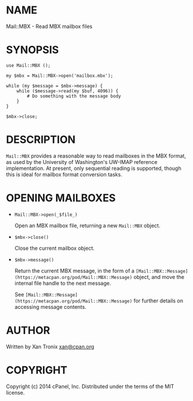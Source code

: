 # NAME

Mail::MBX - Read MBX mailbox files

# SYNOPSIS

    use Mail::MBX ();

    my $mbx = Mail::MBX->open('mailbox.mbx');

    while (my $message = $mbx->message) {
        while ($message->read(my $buf, 4096)) {
            # Do something with the message body
        }
    }

    $mbx->close;

# DESCRIPTION

`Mail::MBX` provides a reasonable way to read mailboxes in the MBX format, as
used by the University of Washington's UW-IMAP reference implementation.  At
present, only sequential reading is supported, though this is ideal for mailbox
format conversion tasks.

# OPENING MAILBOXES

- `Mail::MBX->open(_$file_)`

    Open an MBX mailbox file, returning a new `Mail::MBX` object.

- `$mbx->close()`

    Close the current mailbox object.

- `$mbx->message()`

    Return the current MBX message, in the form of a `[Mail::MBX::Message](https://metacpan.org/pod/Mail::MBX::Message)`
    object, and move the internal file handle to the next message.

    See `[Mail::MBX::Message](https://metacpan.org/pod/Mail::MBX::Message)` for further details on accessing message contents.

# AUTHOR

Written by Xan Tronix <xan@cpan.org>

# COPYRIGHT

Copyright (c) 2014 cPanel, Inc.  Distributed under the terms of the MIT license.
